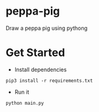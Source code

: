 # peppa-pig

Draw a peppa pig using pythong





# Get Started

* Install dependencies

```
pip3 install -r requirements.txt
```

* Run it

```
python main.py
```

